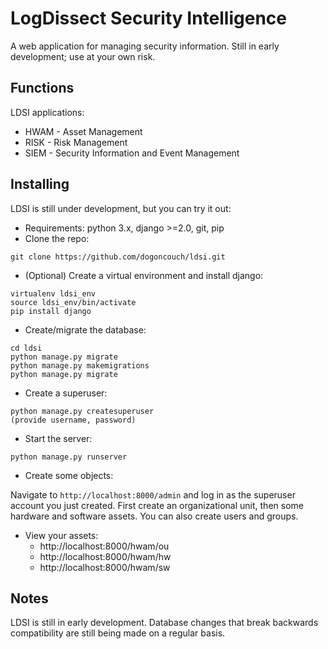 # LogDissect Security Intelligence
A web application for managing security information. Still in early development; use at your own risk.

## Functions
LDSI applications:
- HWAM - Asset Management
- RISK - Risk Management
- SIEM - Security Information and Event Management

## Installing
LDSI is still under development, but you can try it out:
- Requirements: python 3.x, django >=2.0, git, pip
- Clone the repo:
```
git clone https://github.com/dogoncouch/ldsi.git
```

- (Optional) Create a virtual environment and install django:
```
virtualenv ldsi_env
source ldsi_env/bin/activate
pip install django
```

- Create/migrate the database:
```
cd ldsi
python manage.py migrate
python manage.py makemigrations
python manage.py migrate
```

- Create a superuser:
```
python manage.py createsuperuser
(provide username, password)
```

- Start the server:
```
python manage.py runserver
```

- Create some objects:

Navigate to `http://localhost:8000/admin` and log in as the superuser account you just created. First create an organizational unit, then some hardware and software assets. You can also create users and groups.
- View your assets:
    - http://localhost:8000/hwam/ou
    - http://localhost:8000/hwam/hw
    - http://localhost:8000/hwam/sw

## Notes
LDSI is still in early development. Database changes that break backwards compatibility are still being made on a regular basis.
